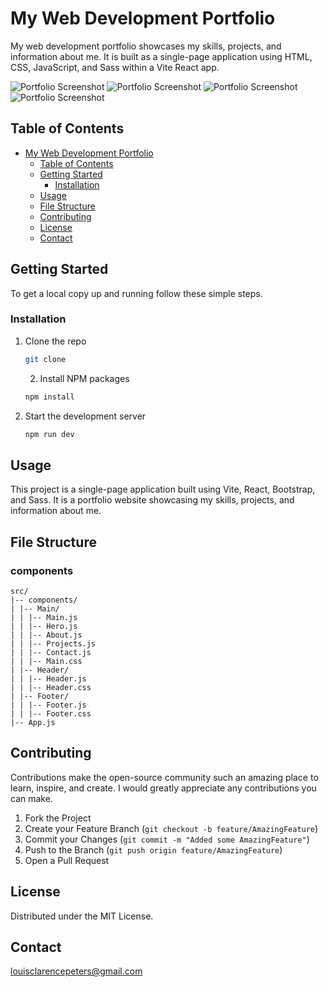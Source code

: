 # My Web Development Portfolio

My web development portfolio showcases my skills, projects, and information about me. It is built as a single-page application using HTML, CSS, JavaScript, and Sass within a Vite React app.

![Portfolio Screenshot](./appimg/Screenshot%202023-11-08%20154051.png)
![Portfolio Screenshot](./appimg/Screenshot%202023-11-08%20154108.png)
![Portfolio Screenshot](./appimg/Screenshot%202023-11-08%20154138.png)
![Portfolio Screenshot](./appimg/Screenshot%202023-11-08%20154148.png)

## Table of Contents

- [My Web Development Portfolio](#my-web-development-portfolio)
  - [Table of Contents](#table-of-contents)
  - [Getting Started](#getting-started)
    - [Installation](#installation)
  - [Usage](#usage)
  - [File Structure](#file-structure)
  - [Contributing](#contributing)
  - [License](#license)
  - [Contact](#contact)

## Getting Started

To get a local copy up and running follow these simple steps.

### Installation

1. Clone the repo

   ```sh
   git clone

   ```

   2. Install NPM packages

   ```sh
   npm install

   ```

2. Start the development server

   ```sh
   npm run dev

   ```

## Usage

This project is a single-page application built using Vite, React, Bootstrap, and Sass. It is a portfolio website showcasing my skills, projects, and information about me.

## File Structure

### components

````
src/
|-- components/
| |-- Main/
| | |-- Main.js
| | |-- Hero.js
| | |-- About.js
| | |-- Projects.js
| | |-- Contact.js
| | |-- Main.css
| |-- Header/
| | |-- Header.js
| | |-- Header.css
| |-- Footer/
| | |-- Footer.js
| | |-- Footer.css
|-- App.js

````
## Contributing

Contributions make the open-source community such an amazing place to learn, inspire, and create. I would greatly appreciate any contributions you can make.

1. Fork the Project
2. Create your Feature Branch (`git checkout -b feature/AmazingFeature`)
3. Commit your Changes (`git commit -m "Added some AmazingFeature"`)
4. Push to the Branch (`git push origin feature/AmazingFeature`)
5. Open a Pull Request

## License

Distributed under the MIT License.

## Contact

louisclarencepeters@gmail.com
